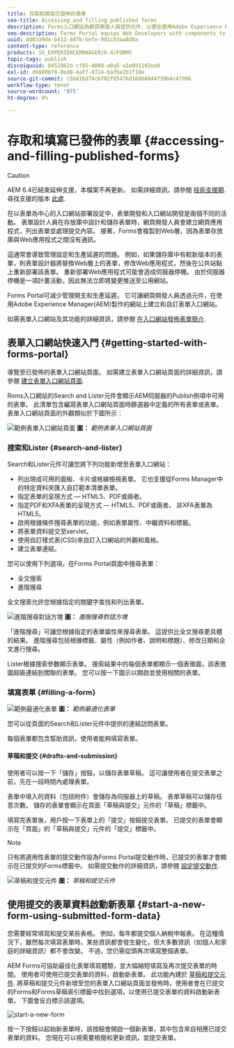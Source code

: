 ```yaml
---
title: 存取和填寫已發佈的表單
seo-title: Accessing and filling published forms
description: Forms入口網站為網頁開發人員提供元件，以便在使用Adobe Experience Manager(AEM)製作的網站上建立和自訂表單入口網站。
seo-description: Forms Portal equips Web Developers with components to create and customize a forms portal on websites authored using Adobe Experience Manager (AEM).
uuid: dd03a9de-b412-4d7b-befe-981cb3aa8d0a
content-type: reference
products: SG_EXPERIENCEMANAGER/6.4/FORMS
topic-tags: publish
discoiquuid: 0452062d-cf85-4009-a0a5-a1e891192ea8
exl-id: d68806f8-8ed8-4aff-9724-bafbe2b1f18e
source-git-commit: c5b816d74c6f02f85476d16868844f39b4c47996
workflow-type: tm+mt
source-wordcount: '975'
ht-degree: 0%

---
```


# 存取和填寫已發佈的表單 {#accessing-and-filling-published-forms}

>[!CAUTION]
>
>AEM 6.4已結束延伸支援，本檔案不再更新。 如需詳細資訊，請參閱 [技術支援期](https://helpx.adobe.com//tw/support/programs/eol-matrix.html). 尋找支援的版本 [此處](https://experienceleague.adobe.com/docs/).

在以表單為中心的入口網站部署設定中，表單開發和入口網站開發是兩個不同的活動。 表單設計人員在存放庫中設計和儲存表單時，網頁開發人員會建立網頁應用程式，列出表單並處理提交內容。 接著，Forms會複製到Web層，因為表單存放庫與Web應用程式之間沒有通訊。

這通常會導致管理設定和生產延遲的問題。 例如，如果儲存庫中有較新版本的表單，則表單設計器將替換Web層上的表單，修改Web應用程式，然後在公共站點上重新部署該表單。 重新部署Web應用程式可能會造成伺服器停機。 由於伺服器停機是一項計畫活動，因此無法立即將變更推送至公用網站。

Forms Portal可減少管理開支和生產延遲。 它可讓網頁開發人員透過元件，在使用Adobe Experience Manager(AEM)製作的網站上建立和自訂表單入口網站。

如需表單入口網站及其功能的詳細資訊，請參閱 [在入口網站發佈表單簡介](/help/forms/using/introduction-publishing-forms.md).

## 表單入口網站快速入門 {#getting-started-with-forms-portal}

導覽至已發佈的表單入口網站頁面。 如需建立表單入口網站頁面的詳細資訊，請參閱 [建立表單入口網站頁面](/help/forms/using/creating-form-portal-page.md).

Roms入口網站的Search and Lister元件會顯示AEM伺服器的Publish例項中可用的表單。 此清單包含編寫表單入口網站頁面時篩選器中定義的所有表單或表單。 表單入口網站頁面的外觀類似於下圖所示：

![範例表單入口網站頁面 ](assets/forms-portal-page.png)
**圖：** *範例表單入口網站頁面*

### 搜索和Lister {#search-and-lister}

Search和Lister元件可讓您將下列功能新增至表單入口網站：

* 列出現成可用的面板、卡片或格線檢視表單。 它也支援從Forms Manager中的特定資料夾匯入自訂範本清單表單。
* 指定表單的呈現方式 — HTML5、PDF或兩者。
* 指定PDF和XFA表單的呈現方式 — HTML5、PDF或兩者。 非XFA表單為HTML5。
* 啟用根據條件搜尋表單的功能，例如表單屬性、中繼資料和標籤。
* 將表單資料提交至servlet。
* 使用自訂樣式表(CSS)來自訂入口網站的外觀和風格。
* 建立表單連結。

您可以使用下列選項，在Forms Portal頁面中搜尋表單：

* 全文搜索
* 進階搜尋

全文搜索允許您根據指定的關鍵字查找和列出表單。

![進階搜尋對話方塊](assets/search-panel.png)
**圖：** *進階搜尋對話方塊*

「進階搜尋」可讓您根據指定的表單屬性來搜尋表單。 這提供比全文搜尋更具體的結果。 進階搜尋包括根據標籤、屬性（例如作者、說明和標題）、修改日期和全文進行搜尋。

Lister根據搜索參數顯示表單。 搜索結果中的每個表單都顯示一個表徵圖，該表徵圖超級連結到關聯的表單。 您可以按一下圖示以開啟並使用相關的表單。

### 填寫表單 {#filling-a-form}

![範例最適化表單](assets/filling_a_form.png)
**圖：** *範例最適化表單*

您可以從頁面的Search和Lister元件中提供的連結訪問表單。

每個表單都包含幫助資訊，使用者能夠填寫表單。

#### 草稿和提交 {#drafts-and-submission}

使用者可以按一下「儲存」按鈕，以儲存表單草稿。 這可讓使用者在提交表單之前，先在一段時間內處理表單。

表單中填入的資料（包括附件）會儲存為伺服器上的草稿。 表單草稿可以儲存任意次數。 儲存的表單會顯示在頁面「草稿與提交」元件的「草稿」標籤中。

填寫完表單後，用戶按一下表單上的「提交」按鈕提交表單。 已提交的表單會顯示在「頁面」的「草稿與提交」元件的「提交」標籤中。

>[!NOTE]
>
>只有將適用性表單的提交動作設為Forms Portal提交動作時，已提交的表單才會顯示在已提交的Forms標籤中。 如需提交動作的詳細資訊，請參閱 [設定提交動作](/help/forms/using/configuring-submit-actions.md).

![草稿和提交元件](assets/draft-submission.png)
**圖：** *草稿和提交元件*

## 使用提交的表單資料啟動新表單 {#start-a-new-form-using-submitted-form-data}

您需要經常填寫和提交某些表格。 例如，每年都提交個人納稅申報表。 在這種情況下，雖然每次填寫表單時，某些資訊都會發生變化，但大多數資訊（如個人和家庭的詳細資訊）都不會改變。 不過，您仍需從頭再次填寫整個表單。

AEM Forms可協助最佳化表單填寫體驗，並大幅縮短填寫及再次提交表單的時間。 使用者可使用已提交表單的資料，啟動新表單。 此功能內建於 [草稿和提交元件](/help/forms/using/draft-submission-component.md). 將草稿和提交元件新增至您的表單入口網站頁面並發佈時，使用者會在已提交的Forms和Forms草稿索引標籤中找到選項，以使用已提交表單的資料啟動新表單。 下圖會反白標示該選項。

![start-a-new-form](assets/start-a-new-form.png)

按一下按鈕以起始新表單時，該按鈕會開啟一個新表單，其中包含來自相應已提交表單的資料。 您現在可以視需要檢閱和更新資訊，並提交表單。
